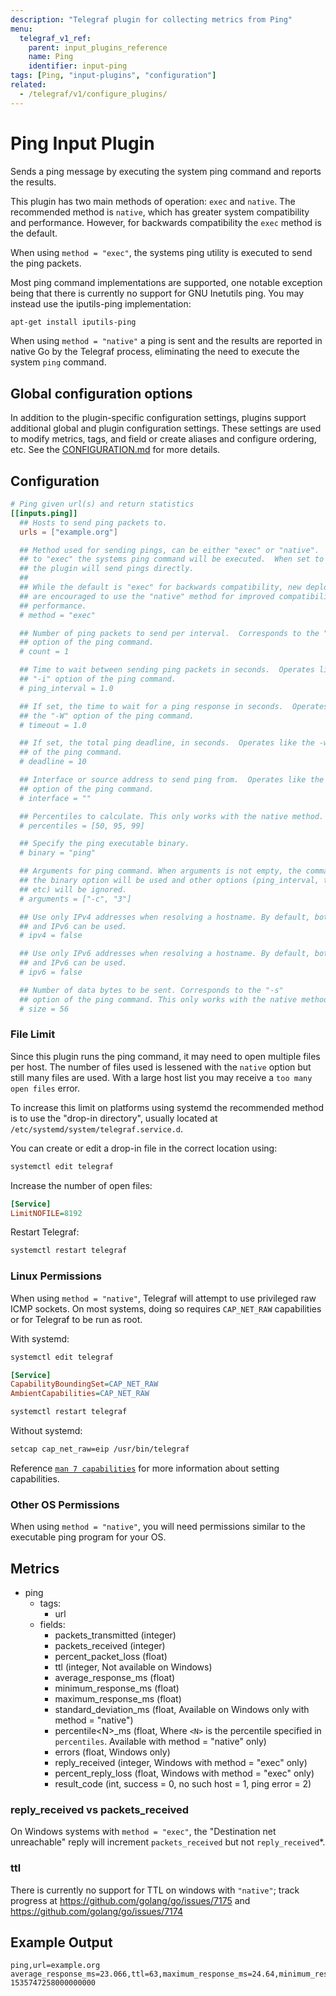 ```yaml
---
description: "Telegraf plugin for collecting metrics from Ping"
menu:
  telegraf_v1_ref:
    parent: input_plugins_reference
    name: Ping
    identifier: input-ping
tags: [Ping, "input-plugins", "configuration"]
related:
  - /telegraf/v1/configure_plugins/
---
```


# Ping Input Plugin

Sends a ping message by executing the system ping command and reports the
results.

This plugin has two main methods of operation: `exec` and `native`.  The
recommended method is `native`, which has greater system compatibility and
performance.  However, for backwards compatibility the `exec` method is the
default.

When using `method = "exec"`, the systems ping utility is executed to send the
ping packets.

Most ping command implementations are supported, one notable exception being
that there is currently no support for GNU Inetutils ping.  You may instead use
the iputils-ping implementation:

```sh
apt-get install iputils-ping
```

When using `method = "native"` a ping is sent and the results are reported in
native Go by the Telegraf process, eliminating the need to execute the system
`ping` command.

## Global configuration options <!-- @/docs/includes/plugin_config.md -->

In addition to the plugin-specific configuration settings, plugins support
additional global and plugin configuration settings. These settings are used to
modify metrics, tags, and field or create aliases and configure ordering, etc.
See the [CONFIGURATION.md](/telegraf/v1/configuration/#plugins) for more details.

[CONFIGURATION.md]: ../../../docs/CONFIGURATION.md#plugins

## Configuration

```toml @sample.conf
# Ping given url(s) and return statistics
[[inputs.ping]]
  ## Hosts to send ping packets to.
  urls = ["example.org"]

  ## Method used for sending pings, can be either "exec" or "native".  When set
  ## to "exec" the systems ping command will be executed.  When set to "native"
  ## the plugin will send pings directly.
  ##
  ## While the default is "exec" for backwards compatibility, new deployments
  ## are encouraged to use the "native" method for improved compatibility and
  ## performance.
  # method = "exec"

  ## Number of ping packets to send per interval.  Corresponds to the "-c"
  ## option of the ping command.
  # count = 1

  ## Time to wait between sending ping packets in seconds.  Operates like the
  ## "-i" option of the ping command.
  # ping_interval = 1.0

  ## If set, the time to wait for a ping response in seconds.  Operates like
  ## the "-W" option of the ping command.
  # timeout = 1.0

  ## If set, the total ping deadline, in seconds.  Operates like the -w option
  ## of the ping command.
  # deadline = 10

  ## Interface or source address to send ping from.  Operates like the -I or -S
  ## option of the ping command.
  # interface = ""

  ## Percentiles to calculate. This only works with the native method.
  # percentiles = [50, 95, 99]

  ## Specify the ping executable binary.
  # binary = "ping"

  ## Arguments for ping command. When arguments is not empty, the command from
  ## the binary option will be used and other options (ping_interval, timeout,
  ## etc) will be ignored.
  # arguments = ["-c", "3"]

  ## Use only IPv4 addresses when resolving a hostname. By default, both IPv4
  ## and IPv6 can be used.
  # ipv4 = false

  ## Use only IPv6 addresses when resolving a hostname. By default, both IPv4
  ## and IPv6 can be used.
  # ipv6 = false

  ## Number of data bytes to be sent. Corresponds to the "-s"
  ## option of the ping command. This only works with the native method.
  # size = 56
```

### File Limit

Since this plugin runs the ping command, it may need to open multiple files per
host.  The number of files used is lessened with the `native` option but still
many files are used.  With a large host list you may receive a `too many open
files` error.

To increase this limit on platforms using systemd the recommended method is to
use the "drop-in directory", usually located at
`/etc/systemd/system/telegraf.service.d`.

You can create or edit a drop-in file in the correct location using:

```sh
systemctl edit telegraf
```

Increase the number of open files:

```ini
[Service]
LimitNOFILE=8192
```

Restart Telegraf:

```sh
systemctl restart telegraf
```

### Linux Permissions

When using `method = "native"`, Telegraf will attempt to use privileged raw ICMP
sockets.  On most systems, doing so requires `CAP_NET_RAW` capabilities or for
Telegraf to be run as root.

With systemd:

```sh
systemctl edit telegraf
```

```ini
[Service]
CapabilityBoundingSet=CAP_NET_RAW
AmbientCapabilities=CAP_NET_RAW
```

```sh
systemctl restart telegraf
```

Without systemd:

```sh
setcap cap_net_raw=eip /usr/bin/telegraf
```

Reference [`man 7 capabilities`]() for more information about
setting capabilities.

[man 7 capabilities]: http://man7.org/linux/man-pages/man7/capabilities.7.html

### Other OS Permissions

When using `method = "native"`, you will need permissions similar to the
executable ping program for your OS.

## Metrics

- ping
  - tags:
    - url
  - fields:
    - packets_transmitted (integer)
    - packets_received (integer)
    - percent_packet_loss (float)
    - ttl (integer, Not available on Windows)
    - average_response_ms (float)
    - minimum_response_ms (float)
    - maximum_response_ms (float)
    - standard_deviation_ms (float, Available on Windows only with method = "native")
    - percentile\<N\>_ms (float, Where `<N>` is the percentile specified in `percentiles`. Available with method = "native" only)
    - errors (float, Windows only)
    - reply_received (integer, Windows with method = "exec" only)
    - percent_reply_loss (float, Windows with method = "exec" only)
    - result_code (int, success = 0, no such host = 1, ping error = 2)

### reply_received vs packets_received

On Windows systems with `method = "exec"`, the "Destination net unreachable"
reply will increment `packets_received` but not `reply_received`*.

### ttl

There is currently no support for TTL on windows with `"native"`; track
progress at <https://github.com/golang/go/issues/7175> and
<https://github.com/golang/go/issues/7174>

## Example Output

```text
ping,url=example.org average_response_ms=23.066,ttl=63,maximum_response_ms=24.64,minimum_response_ms=22.451,packets_received=5i,packets_transmitted=5i,percent_packet_loss=0,result_code=0i,standard_deviation_ms=0.809 1535747258000000000
```
